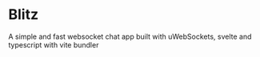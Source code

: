 # Blitz

A simple and fast websocket chat app built with uWebSockets, svelte and typescript with vite bundler
